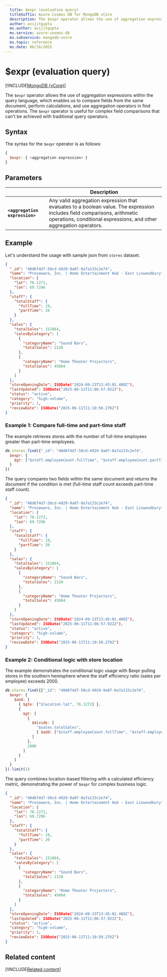 ```yaml
---
  title: $expr (evaluation query)
  titleSuffix: Azure Cosmos DB for MongoDB vCore
  description: The $expr operator allows the use of aggregation expressions within the query language, enabling complex field comparisons and calculations.
  author: avijitgupta
  ms.author: avijitgupta
  ms.service: azure-cosmos-db
  ms.subservice: mongodb-vcore
  ms.topic: reference
  ms.date: 06/16/2025
---
```


# $expr (evaluation query)

[!INCLUDE[MongoDB (vCore)](~/reusable-content/ce-skilling/azure/includes/cosmos-db/includes/appliesto-mongodb-vcore.md)]

The `$expr` operator allows the use of aggregation expressions within the query language, which enables us to compare fields from the same document, perform calculations, and use aggregation operators in find operations. The `$expr` operator is useful for complex field comparisons that can't be achieved with traditional query operators.

## Syntax

The syntax for the `$expr` operator is as follows:

```javascript
{
  $expr: { <aggregation expression> }
}
```

## Parameters

| | Description |
| --- | --- |
| **`<aggregation expression>`** | Any valid aggregation expression that evaluates to a boolean value. The expression includes field comparisons, arithmetic operations, conditional expressions, and other aggregation operators. |

## Example

Let's understand the usage with sample json from `stores` dataset.

```json
{
  "_id": "40d6f4d7-50cd-4929-9a07-0a7a133c2e74",
  "name": "Proseware, Inc. | Home Entertainment Hub - East Linwoodbury",
  "location": {
    "lat": 70.1272,
    "lon": 69.7296
  },
  "staff": {
    "totalStaff": {
      "fullTime": 19,
      "partTime": 20
    }
  },
  "sales": {
    "totalSales": 151864,
    "salesByCategory": [
      {
        "categoryName": "Sound Bars",
        "totalSales": 2120
      },
      {
        "categoryName": "Home Theater Projectors",
        "totalSales": 45004
      }
    ]
  },
  "storeOpeningDate": ISODate("2024-09-23T13:45:01.480Z"),
  "lastUpdated": ISODate("2025-06-11T11:06:57.922Z"),
  "status": "active",
  "category": "high-volume",
  "priority": 1,
  "reviewDate": ISODate("2025-06-11T11:10:50.276Z")
}
```

### Example 1: Compare full-time and part-time staff

The example retrieves stores with the number of full-time employees greater than part-time employees.

```javascript
db.stores.find({"_id": "40d6f4d7-50cd-4929-9a07-0a7a133c2e74",
  $expr: {
    $gt: ["$staff.employeeCount.fullTime", "$staff.employeeCount.partTime"]
  }
})
```

The query compares two fields within the same document and returns the document if the condition is met (full-time staff count exceeds part-time staff count).

```json
{
  "_id": "40d6f4d7-50cd-4929-9a07-0a7a133c2e74",
  "name": "Proseware, Inc. | Home Entertainment Hub - East Linwoodbury",
  "location": {
    "lat": 70.1272,
    "lon": 69.7296
  },
  "staff": {
    "totalStaff": {
      "fullTime": 19,
      "partTime": 20
    }
  },
  "sales": {
    "totalSales": 151864,
    "salesByCategory": [
      {
        "categoryName": "Sound Bars",
        "totalSales": 2120
      },
      {
        "categoryName": "Home Theater Projectors",
        "totalSales": 45004
      }
    ]
  },
  "storeOpeningDate": ISODate("2024-09-23T13:45:01.480Z"),
  "lastUpdated": ISODate("2025-06-11T11:06:57.922Z"),
  "status": "active",
  "category": "high-volume",
  "priority": 1,
  "reviewDate": ISODate("2025-06-11T11:10:50.276Z")
}
```

### Example 2: Conditional logic with store location

The example demonstrates the conditional logic usage with $expr pulling stores in the southern hemisphere where the staff efficiency ratio (sales per employee) exceeds 2000.

```javascript
db.stores.find({{"_id": "40d6f4d7-50cd-4929-9a07-0a7a133c2e74",
  $expr: {
    $and: [
      { $gte: ["$location.lat", 70.1272] },
      {
        $gt: [
          {
            $divide: [
              "$sales.totalSales",
              { $add: ["$staff.employeeCount.fullTime", "$staff.employeeCount.partTime"] }
            ]
          },
          2000
        ]
      }
    ]
  }
}).limit(1)
```

The query combines location-based filtering with a calculated efficiency metric, demonstrating the power of `$expr` for complex business logic.

```json
{
  "_id": "40d6f4d7-50cd-4929-9a07-0a7a133c2e74",
  "name": "Proseware, Inc. | Home Entertainment Hub - East Linwoodbury",
  "location": {
    "lat": 70.1272,
    "lon": 69.7296
  },
  "staff": {
    "totalStaff": {
      "fullTime": 19,
      "partTime": 20
    }
  },
  "sales": {
    "totalSales": 151864,
    "salesByCategory": [
      {
        "categoryName": "Sound Bars",
        "totalSales": 2120
      },
      {
        "categoryName": "Home Theater Projectors",
        "totalSales": 45004
      }
    ]
  },
  "storeOpeningDate": ISODate("2024-09-23T13:45:01.480Z"),
  "lastUpdated": ISODate("2025-06-11T11:06:57.922Z"),
  "status": "active",
  "category": "high-volume",
  "priority": 1,
  "reviewDate": ISODate("2025-06-11T11:10:50.276Z")
}
```

## Related content

[!INCLUDE[Related content](../includes/related-content.md)]
